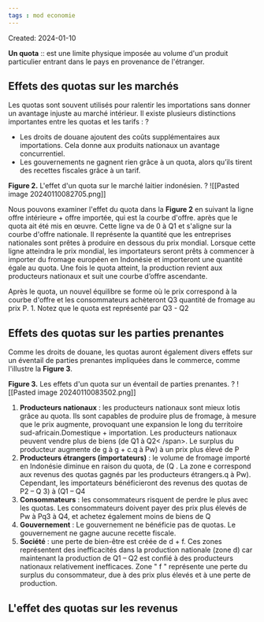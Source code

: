```yaml
---
tags : mod economie
---
```

Created: 2024-01-10

**Un quota** :: est une limite physique imposée au volume d'un produit particulier entrant dans le pays en provenance de l'étranger.

## Effets des quotas sur les marchés
Les quotas sont souvent utilisés pour ralentir les importations sans donner un avantage injuste au marché intérieur.
Il existe plusieurs distinctions importantes entre les quotas et les tarifs :
?
- Les droits de douane ajoutent des coûts supplémentaires aux importations. Cela donne aux produits nationaux un avantage concurrentiel.
- Les gouvernements ne gagnent rien grâce à un quota, alors qu’ils tirent des recettes fiscales grâce à un tarif.

**Figure 2.** L'effet d'un quota sur le marché laitier indonésien.
?
![[Pasted image 20240110082705.png]]

Nous pouvons examiner l'effet du quota dans la **Figure 2** en suivant la ligne offre intérieure + offre importée, qui est la courbe d'offre. après que le quota ait été mis en œuvre. Cette ligne va de 0 à Q1 et s'aligne sur la courbe d'offre nationale. Il représente la quantité que les entreprises nationales sont prêtes à produire en dessous du prix mondial. Lorsque cette ligne atteindra le prix mondial, les importateurs seront prêts à commencer à importer du fromage européen en Indonésie et importeront une quantité égale au quota. Une fois le quota atteint, la production revient aux producteurs nationaux et suit une courbe d’offre ascendante.

Après le quota, un nouvel équilibre se forme où le prix correspond à la courbe d'offre et les consommateurs achèteront Q3 quantité de fromage au prix P. 1. Notez que le quota est représenté par Q3 - Q2

## Effets des quotas sur les parties prenantes
Comme les droits de douane, les quotas auront également divers effets sur un éventail de parties prenantes impliquées dans le commerce, comme l'illustre la **Figure 3**.

**Figure 3.** Les effets d'un quota sur un éventail de parties prenantes.
?
![[Pasted image 20240110083502.png]]

1. **Producteurs nationaux** : les producteurs nationaux sont mieux lotis grâce au quota. Ils sont capables de produire plus de fromage, à mesure que le prix augmente, provoquant une expansion le long du territoire sud-africain.Domestique + importation. Les producteurs nationaux peuvent vendre plus de biens (de Q1 à Q2< /span>. Le surplus du producteur augmente de g à g + c.q à Pw) à un prix plus élevé de P
2. **Producteurs étrangers (importateurs)** : le volume de fromage importé en Indonésie diminue en raison du quota, de (Q . La zone e correspond aux revenus des quotas gagnés par les producteurs étrangers.q à Pw). Cependant, les importateurs bénéficieront des revenus des quotas de P2 – Q 3) à (Q1 – Q4
3. **Consommateurs** : les consommateurs risquent de perdre le plus avec les quotas. Les consommateurs doivent payer des prix plus élevés de Pw à Pq3 à Q4, et achetez également moins de biens de Q
4. **Gouvernement** : Le gouvernement ne bénéficie pas de quotas. Le gouvernement ne gagne aucune recette fiscale.
5. **Société** : une perte de bien-être est créée de d + f. Ces zones représentent des inefficacités dans la production nationale (zone d) car maintenant la production de Q1 – Q2 est confié à des producteurs nationaux relativement inefficaces. Zone " f " représente une perte du surplus du consommateur, due à des prix plus élevés et à une perte de production.

## L'effet des quotas sur les revenus
